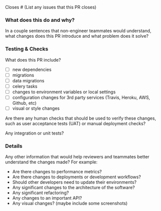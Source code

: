 Closes # (List any issues that this PR closes)

### What does this do and why?

In a couple sentences that non-engineer teammates would understand, what changes does this PR introduce and what problem does it solve?

### Testing & Checks

What does this PR include?
- [ ] new dependencies
- [ ] migrations
- [ ] data migrations
- [ ] celery tasks
- [ ] changes to environment variables or local settings
- [ ] configuration changes for 3rd party services (Travis, Heroku, AWS, Github, etc) 
- [ ] visual or style changes

Are there any human checks that should be used to verify these changes, such as user acceptance tests (UAT) or manual deployment checks?

Any integration or unit tests?

### Details

Any other information that would help reviewers and teammates better understand the changes made? For example:

- Are there changes to performance metrics?
- Are there changes to deployments or development workflows?
- Should other developers need to update their environments?
- Any significant changes to the architecture of the software?
- Any significant refactoring?
- Any changes to an important API?
- Any visual changes? (maybe include some screenshots)
